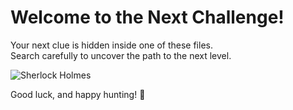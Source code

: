 # Welcome to the Next Challenge!

Your next clue is hidden inside one of these files.  
Search carefully to uncover the path to the next level.

![Sherlock Holmes](https://media.tenor.com/A3OcG9x8tA4AAAAM/sherlockholmes.gif)

Good luck, and happy hunting! 🚀
